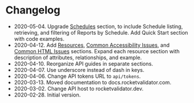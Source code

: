 # Changelog


* 2020-05-04. Upgrade [Schedules](/api/schedules) section, to include Schedule listing, retrieving, and filtering of Reports by Schedule. Add Quick Start section with code examples.
* 2020-04-12. Add [Resources](/api/resources), [Common Accessibility Issues](/api/common_a11y_issues), and [Common HTML Issues](/api/common_html_issues) sections. Expand each resource section with description of attributes, relationships, and example.
* 2020-04-10. Reorganize API guides in separate sections.
* 2020-04-07. Use underscore instead of dash in keys.
* 2020-04-06. Change API tokens URL to `api/tokens`.
* 2020-03-13. Moved documentation to docs.rocketvalidator.com.
* 2020-03-02. Change API host to rocketvalidator.dev.
* 2020-02-28. Initial version.

